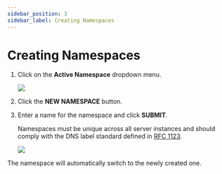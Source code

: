 ```yaml
---
sidebar_position: 3
sidebar_label: Creating Namespaces
---
```


# Creating Namespaces

1. Click on the **Active Namespace** dropdown menu.

   ![](/img/namespaces/active-namespace.png)

2. Click the **NEW NAMESPACE** button.

3. Enter a name for the namespace and click **SUBMIT**.

   Namespaces must be unique across all server instances and should comply with
   the DNS label standard defined in [RFC
   1123](https://www.rfc-editor.org/rfc/rfc1123.html).

   ![](/img/namespaces/new-namespace.png)

The namespace will automatically switch to the newly created one.
